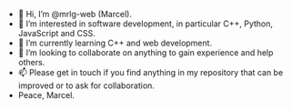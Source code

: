 - 👋 Hi, I’m @mrlg-web (Marcel). 
- 👀 I’m interested in software development, in particular C++, Python, JavaScript and CSS.
- 🌱 I’m currently learning C++ and web development.
- 💞️ I’m looking to collaborate on anything to gain experience and help others.
- 📫 Please get in touch if you find anything in my repository that can be improved or to ask for collaboration.
- Peace, Marcel.

<!---
mrlg-web/mrlg-web is a ✨ special ✨ repository because its `README.md` (this file) appears on your GitHub profile.
You can click the Preview link to take a look at your changes.
--->
